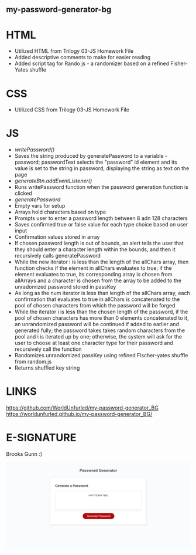 ## my-password-generator-bg

# HTML
* Utilized HTML from Trilogy 03-JS Homework File
* Added descriptive comments to make for easier reading
* Added script tag for Rando js - a randomizer based on a refined Fisher-Yates shuffle 
# CSS
* Utilized CSS from Trilogy 03-JS Homework File
# JS
* _writePassword()_
* Saves the string produced by generatePassword to a variable - password; passwordText selects the "password" id element and its value is set to the string in password, displaying the string as text on the page
* _generateBtn.addEventListener()_
* Runs writePassword function when the password generation function is clicked
* _generatePassword_
* Empty vars for setup
* Arrays hold characters based on type
* Prompts user to enter a password length between 8 adn 128 characters
* Saves confirmed true or false value for each type choice based on user input
* Confirmation values stored in array
* If chosen password length is out of bounds, an alert tells the user that they should enter a character length within the bounds, and then it recursively calls generatePassword
* While the new iterator i is less than the length of the allChars array, then function checks if the element in allChars evaluates to true; if the element evaluates to true, its corresponding array is chosen from allArrays and a character is chosen from the array to be added to the unradomized password stored in passKey
* As long as the num iterator is less than length of the allChars array, each confirmation that evaluates to true in allChars is concatenated to the pool of chosen characters from which the password will be forged
* While the iterator i is less than the chosen length of the password, if the pool of chosen characters has more than 0 elements concatenated to it, an unrandomized password will be continued if added to earlier and generated fully; the password takes takes random characters from the pool and i is iterated up by one; otherwise, the system will ask for the user to choose at least one character type for their password and recursively call the function
* Randomizes unrandomized passKey using refined Fischer-yates shuffle from random.js
* Returns shuffled key string
# LINKS
https://github.com/WorldUnfurled/my-password-generator_BG
https://worldunfurled.github.io/my-password-generator_BG/
# E-SIGNATURE
Brooks Gunn :)

![screenshot](Assets\my_password_generator.png)